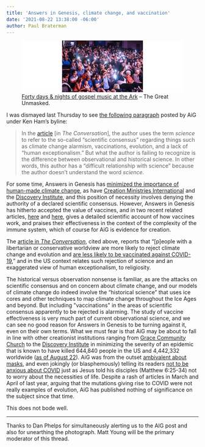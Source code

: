 ```yaml
---
title: 'Answers in Genesis, climate change, and vaccination'
date: '2021-08-22 13:38:00 -06:00'
author: Paul Braterman
---
```


<figure>
<img src="/uploads/2021/Great_Unmasked.jpg" alt="Audience"/>

<figcaption><a href="https://twitter.com/aigkenham/status/1425040762052427776?s=21">Forty days & nights of gospel music at the Ark</a> &ndash; The Great Unmasked. 
</figcaption>
</figure>

I was dismayed last Thursday to see [the following paragraph](https://answersingenesis.org/science/conservatives-have-difficult-relationship-science/) posted by AiG under Ken Ham’s byline:
<blockquote>In the <a href="https://theconversation.com/many-conservatives-have-a-difficult-relationship-with-science-we-wanted-to-find-out-why-165499">article</a> [in <i>The Conversation</i>], the author uses the term <i>science</i> to refer to the so-called “scientific consensus” regarding things such as climate change alarmism, vaccinations, evolution, and a lack of “human exceptionalism.” But what the author is failing to recognize is the difference between observational and historical science. In other words, this author has a “difficult relationship with science” because the author doesn’t understand the word <i>science</i>.</blockquote>

<!--more-->

For some time, Answers in Genesis has [minimized the importance of human-made climate change]( https://answersingenesis.org/environmental-science/ice-cores-secret-understanding-earths-climate/), as have [Creation Ministries International](https://creation.com/climate-change) and the [Discovery Institute](https://evolutionnews.org/2020/04/tyson-and-cosmos-sound-the-climate-alarm-again/), and this position of necessity involves denying the authority of a declared scientific consensus. However, Answers in Genesis has hitherto accepted the value of vaccines, and in two recent related articles, [here](https://answersingenesis.org/human-body/wise-blood-overcoming-in-disease-immunity-part-1/) and [here](https://answersingenesis.org/human-body/wise-blood-antibodies-principle-overcoming-disease-part-2/), gives a detailed scientific account of how vaccines work, and praises their effectiveness in the context of the complexity of the immune system, which of course for AiG is evidence for creation.

The [article in <i>The Conversation</i>](https://theconversation.com/many-conservatives-have-a-difficult-relationship-with-science-we-wanted-to-find-out-why-165499), cited above, reports that “[p]eople with a libertarian or conservative worldview are more likely to reject climate change and evolution and [are less likely to be vaccinated against COVID-19](https://journals.plos.org/plosone/article?id=10.1371/journal.pone.0250123),” and in the US context relates such rejection of science and an exaggerated view of human exceptionalism, to religiosity. 

The historical versus observation nonsense is familiar, as are the attacks on scientific consensus and on concern about climate change, and our models of climate change do indeed involve the “historical science” that uses ice cores and other techniques to map climate change throughout the Ice Ages and beyond. But including "vaccinations" in the areas of scientific consensus apparently to be rejected is alarming. The study of vaccine effectiveness is very much part of current observational science, and we can see no good reason for Answers in Genesis to be turning against it, even on their own terms.
What we must fear is that AiG may be about to fall in line with other creationist institutions ranging from [Grace Community Church](https://www.gty.org/library/blog/B200723) to the [Discovery Institute](https://evolutionnews.org/2020/08/in-fauci-we-trust-c-s-lewis-foresaw-scientific-authoritarianism/) in minimizing the severity of an epidemic that is known to have killed 644,840 people in the US and 4,442,332 worldwide ([as of August 22](https://www.worldometers.info/coronavirus/)). AiG was from the outset [ambivalent about masks](https://answersingenesis.org/coronavirus/coronavirus-biblical-practical/), and even jokingly (or blasphemously) telling its readers [not to be anxious about COVID](https://answersingenesis.org/blogs/ken-ham/2020/11/28/therefore-tell-you-do-not-be-anxious-about-covid/) just as Jesus told his disciples (Matthew 6:25-34) not to worry about the necessities of life. Despite a rash of articles in March and April of last year, arguing that the mutations giving rise to COVID were not really examples of evolution, AiG has published nothing of significance on the subject since that time. 

This does not bode well.

-----

Thanks to Dan Phelps for simultaneously alerting us to the AIG post and also for unearthing the photograph. Matt Young will be the primary moderator of this thread.
